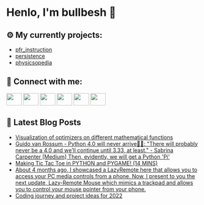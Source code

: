 # Henlo, I'm bullbesh 👋

## ⚙️ My currently projects:
- [pfr_instruction](https://github.com/bullbesh/pfr_instruction)
- [persistence](https://github.com/bullbesh/persistence)
- [physicsopedia](https://github.com/bullbesh/physicsopedia)

## 🔎 Connect with me:
[<img height="32" width="40" src="https://cdn.jsdelivr.net/npm/simple-icons@v5/icons/telegram.svg" />](https://t.me/bullbesh)
[<img height="32" width="40" src="https://cdn.jsdelivr.net/npm/simple-icons@v5/icons/vk.svg" />](https://vk.com/bullbesh)
[<img height="32" width="40" src="https://cdn.jsdelivr.net/npm/simple-icons@v5/icons/twitter.svg" />](https://twitter.com/bullbesh1)
[<img height="32" width="40" src="https://cdn.jsdelivr.net/npm/simple-icons@v5/icons/instagram.svg" />](https://www.instagram.com/bullbesh)
[<img height="32" width="40" src="https://cdn.jsdelivr.net/npm/simple-icons@v5/icons/reddit.svg" />](https://www.reddit.com/user/bullbesh)
[<img height="32" width="40" src="https://cdn.jsdelivr.net/npm/simple-icons@v5/icons/youtube.svg" />](https://www.youtube.com/channel/UCtfjRs6uzgq5mfm8S06WTcg)

## 📕 Latest Blog Posts
<!-- BLOG-POST-LIST:START -->
- [Visualization of optimizers on different mathematical functions](https://www.reddit.com/r/Python/comments/rt0z2j/visualization_of_optimizers_on_different/)
- [Guido van Rossum - Python 4.0 will never arrive🤚😔: &quot;Thеrе will probably nеvеr bе a 4.0 and wе’ll continuе until 3.33, at lеast.&quot; - Sabrina Carpenter [Medium] Then, evidently, we will get a Python &#39;Pi&#39;](https://www.reddit.com/r/Python/comments/rt0p1i/guido_van_rossum_python_40_will_never_arrive/)
- [Making Tic Tac Toe in PYTHON and PYGAME! &lpar;14 MINS&rpar;](https://www.reddit.com/r/Python/comments/rsxerf/making_tic_tac_toe_in_python_and_pygame_14_mins/)
- [About 4 months ago, I showcased a LazyRemote here that allows you to access your PC media controls from a phone. Now, I present to you the next update, Lazy-Remote Mouse which mimics a trackpad and allows you to control your mouse pointer from your phone.](https://www.reddit.com/r/Python/comments/rsug06/about_4_months_ago_i_showcased_a_lazyremote_here/)
- [Coding journey and project ideas for 2022](https://www.reddit.com/r/Python/comments/rsrgxl/coding_journey_and_project_ideas_for_2022/)
<!-- BLOG-POST-LIST:END -->

